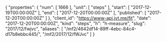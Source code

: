 {
  "properties": {
    "num": [
      1666
    ],
    "unit": [
      "steps"
    ],
    "start": [
      "2017-12-19T00:00:00Z"
    ],
    "end": [
      "2017-12-20T00:00:00Z"
    ],
    "published": [
      "2017-12-20T00:00:00Z"
    ]
  },
  "client_id": "https://www-api.jvt.me/fit",
  "date": "2017-12-20T00:00:00Z",
  "kind": "steps",
  "h": "h-measure",
  "slug": "2017/12/fwjvc",
  "aliases": [
    "/mf2/4642df14-89ff-4ebc-84c4-d17b8ebbc445/",
    "/mf2/2017/12/fWJvc"
  ]
}
